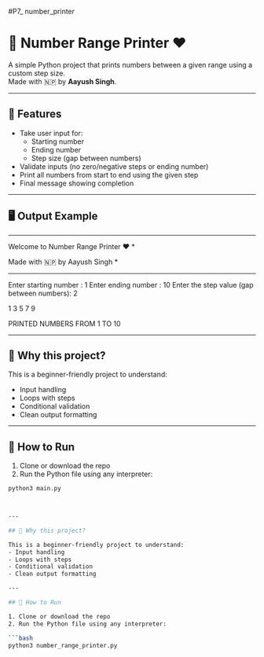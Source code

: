 #P7_ number_printer


# 🔢 Number Range Printer ❤️

A simple Python project that prints numbers between a given range using a custom step size.  
Made with 🇳🇵 by **Aayush Singh**.

---

## 📌 Features

- Take user input for:
  - Starting number
  - Ending number
  - Step size (gap between numbers)
- Validate inputs (no zero/negative steps or ending number)
- Print all numbers from start to end using the given step
- Final message showing completion

---

## 🖥️ Output Example

---

Welcome to Number Range Printer ❤️   *

Made with  🇳🇵 by Aayush Singh     *



---

Enter starting number : 1
Enter ending number   : 10
Enter the step value (gap between numbers): 2

1
3
5
7
9

PRINTED NUMBERS FROM 1 TO 10

---

## 🧠 Why this project?

This is a beginner-friendly project to understand:
- Input handling
- Loops with steps
- Conditional validation
- Clean output formatting

---

## 🚀 How to Run

1. Clone or download the repo
2. Run the Python file using any interpreter:

```bash
python3 main.py



---

## 🧠 Why this project?

This is a beginner-friendly project to understand:
- Input handling
- Loops with steps
- Conditional validation
- Clean output formatting

---

## 🚀 How to Run

1. Clone or download the repo
2. Run the Python file using any interpreter:

```bash
python3 number_range_printer.py
